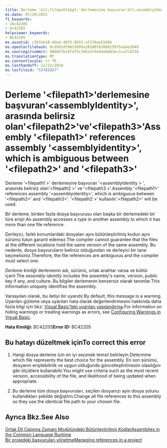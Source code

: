 ```yaml
---
title: Derleme '&lt;filepath1&gt;'derlemesine başvuran'&lt;assemblyIdentity&gt;', arasında belirsiz olan'&lt;filepath2&gt;'ve'&lt;filepath3&gt;'
ms.date: 07/20/2015
f1_keywords:
- vbc42205
- bc42205
helpviewer_keywords:
- BC42205
ms.assetid: c36feb10-dded-4073-9553-af278ae5560b
ms.openlocfilehash: 0cd501df9633995e20100f6308925975aa6e2049
ms.sourcegitcommit: 0888d7b24f475c346a3f444de8d83ec1ca7cd234
ms.translationtype: MT
ms.contentlocale: tr-TR
ms.lasthandoff: 12/22/2018
ms.locfileid: "53781927"
---
```

# <a name="assembly-ltfilepath1gt-references-assembly-ltassemblyidentitygt-which-is-ambiguous-between-ltfilepath2gt-and-ltfilepath3gt"></a><span data-ttu-id="828ca-102">Derleme '&lt;filepath1&gt;'derlemesine başvuran'&lt;assemblyIdentity&gt;', arasında belirsiz olan'&lt;filepath2&gt;'ve'&lt;filepath3&gt;'</span><span class="sxs-lookup"><span data-stu-id="828ca-102">Assembly '&lt;filepath1&gt;' references assembly '&lt;assemblyidentity&gt;', which is ambiguous between '&lt;filepath2&gt;' and '&lt;filepath3&gt;'</span></span>
<span data-ttu-id="828ca-103">Derleme '\<filepath1 >' derlemesine başvuran '\<assemblyIdentity > ', arasında belirsiz olan'\<filepath2 >' ve '\<filepath3 >'.</span><span class="sxs-lookup"><span data-stu-id="828ca-103">Assembly '\<filepath1>' references assembly '\<assemblyidentity>', which is ambiguous between '\<filepath2>' and '\<filepath3>'.</span></span> <span data-ttu-id="828ca-104">'\<filepath2 >' kullanılır.</span><span class="sxs-lookup"><span data-stu-id="828ca-104">'\<filepath2>' will be used.</span></span>  
  
 <span data-ttu-id="828ca-105">Bir derleme, birden fazla dosya başvurusu olan başka bir derlemedeki bir türe erişir.</span><span class="sxs-lookup"><span data-stu-id="828ca-105">An assembly accesses a type in another assembly to which it has more than one file reference.</span></span>  
  
 <span data-ttu-id="828ca-106">Derleyici, farklı konumlardaki dosyaları aynı bütünleştirilmiş kodun aynı sürümü tutun garanti edemez.</span><span class="sxs-lookup"><span data-stu-id="828ca-106">The compiler cannot guarantee that the files at the different locations hold the same version of the same assembly.</span></span> <span data-ttu-id="828ca-107">Bu nedenle, dosya başvuruların belirsiz olduğundan ve derleyici bir tane seçmelisiniz.</span><span class="sxs-lookup"><span data-stu-id="828ca-107">Therefore, the file references are ambiguous and the compiler must select one.</span></span>  
  
 <span data-ttu-id="828ca-108">*Derleme kimliği* derlemenin adı, sürümü, ortak anahtar varsa ve kültür içerir.</span><span class="sxs-lookup"><span data-stu-id="828ca-108">The *assembly identity* includes the assembly's name, version, public key if any, and culture.</span></span> <span data-ttu-id="828ca-109">Bu bilgiler derlemenin benzersiz olarak tanımlar.</span><span class="sxs-lookup"><span data-stu-id="828ca-109">This information uniquely identifies the assembly.</span></span>  
  
 <span data-ttu-id="828ca-110">Varsayılan olarak, bu iletiyi bir uyarıdır.</span><span class="sxs-lookup"><span data-stu-id="828ca-110">By default, this message is a warning.</span></span> <span data-ttu-id="828ca-111">Uyarıları gizleme veya uyarıları hata olarak değerlendirmesini hakkında daha fazla bilgi için bkz: [Visual Basic'teki uyarıları yapılandırma](/visualstudio/ide/configuring-warnings-in-visual-basic).</span><span class="sxs-lookup"><span data-stu-id="828ca-111">For information on hiding warnings or treating warnings as errors, see [Configuring Warnings in Visual Basic](/visualstudio/ide/configuring-warnings-in-visual-basic).</span></span>  
  
 <span data-ttu-id="828ca-112">**Hata Kimliği:** BC42205</span><span class="sxs-lookup"><span data-stu-id="828ca-112">**Error ID:** BC42205</span></span>  
  
## <a name="to-correct-this-error"></a><span data-ttu-id="828ca-113">Bu hatayı düzeltmek için</span><span class="sxs-lookup"><span data-stu-id="828ca-113">To correct this error</span></span>  
  
1.  <span data-ttu-id="828ca-114">Hangi dosya derleme için en iyi seçenek temsil belirleyin.</span><span class="sxs-lookup"><span data-stu-id="828ca-114">Determine which file represents the best choice for the assembly.</span></span> <span data-ttu-id="828ca-115">En son sürümü, dosyanın erişilebilirlik ve uygun olduğunda güncelleştirilmesini olasılığını gibi ölçütlere kullanabilir.</span><span class="sxs-lookup"><span data-stu-id="828ca-115">You might use criteria such as the most recent version, accessibility of the file, and likelihood of being updated when appropriate.</span></span>  
  
2.  <span data-ttu-id="828ca-116">Bu derleme tüm dosya başvuruları, seçilen dosyanızı aynı dosya yolunu kullandıkları şekilde değiştirin.</span><span class="sxs-lookup"><span data-stu-id="828ca-116">Change all file references to this assembly so they use the identical file path to your chosen file.</span></span>  
  
## <a name="see-also"></a><span data-ttu-id="828ca-117">Ayrıca Bkz.</span><span class="sxs-lookup"><span data-stu-id="828ca-117">See Also</span></span>  
 [<span data-ttu-id="828ca-118">Ortak Dil Çalışma Zamanı Modülündeki Bütünleştirilmiş Kodlar</span><span class="sxs-lookup"><span data-stu-id="828ca-118">Assemblies in the Common Language Runtime</span></span>](../../framework/app-domains/assemblies-in-the-common-language-runtime.md)  
 [<span data-ttu-id="828ca-119">Bir projedeki başvuruları yönetme</span><span class="sxs-lookup"><span data-stu-id="828ca-119">Managing references in a project</span></span>](/visualstudio/ide/managing-references-in-a-project)  
